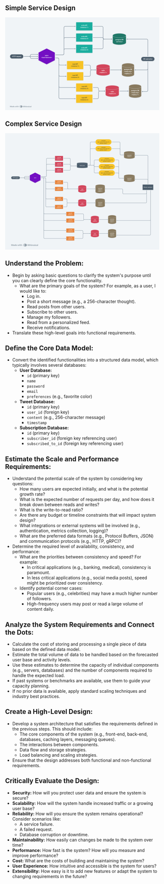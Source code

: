 ## Simple Service Design

![simple-service](../system-design/simple-service.png)

## Complex Service Design

![complex-service](../system-design/complex-service.png)

## Understand the Problem:

- Begin by asking basic questions to clarify the system's purpose until you can clearly define the core functionality.
  - What are the primary goals of the system? For example, as a user, I would like to:
    - Log in.
    - Post a short message (e.g., a 256-character thought).
    - Read posts from other users.
    - Subscribe to other users.
    - Manage my followers.
    - Read from a personalized feed.
    - Receive notifications.
- Translate these high-level goals into functional requirements.

## Define the Core Data Model:

- Convert the identified functionalities into a structured data model, which typically involves several databases:
  - **User Database:**
    - `id` (primary key)
    - `name`
    - `password`
    - `email`
    - `preferences` (e.g., favorite color)
  - **Tweet Database:**
    - `id` (primary key)
    - `user_id` (foreign key)
    - `content` (e.g., 256-character message)
    - `timestamp`
  - **Subscription Database:**
    - `id` (primary key)
    - `subscriber_id` (foreign key referencing user)
    - `subscribed_to_id` (foreign key referencing user)

## Estimate the Scale and Performance Requirements:

- Understand the potential scale of the system by considering key questions:
  - How many users are expected initially, and what is the potential growth rate?
  - What is the expected number of requests per day, and how does it break down between reads and writes?
  - What is the write-to-read ratio?
  - Are there any budget or timeline constraints that will impact system design?
  - What integrations or external systems will be involved (e.g., authentication, metrics collection, logging)?
  - What are the preferred data formats (e.g., Protocol Buffers, JSON) and communication protocols (e.g., HTTP, gRPC)?
- Determine the required level of availability, consistency, and performance:
  - What are the priorities between consistency and speed? For example:
    - In critical applications (e.g., banking, medical), consistency is paramount.
    - In less critical applications (e.g., social media posts), speed might be prioritized over consistency.
  - Identify potential corner cases:
    - Popular users (e.g., celebrities) may have a much higher number of followers.
    - High-frequency users may post or read a large volume of content daily.

## Analyze the System Requirements and Connect the Dots:

  - Calculate the cost of storing and processing a single piece of data based on the defined data model.
  - Estimate the total volume of data to be handled based on the forecasted user base and activity levels.
  - Use these estimates to determine the capacity of individual components (e.g., servers, databases) and the number of components required to handle the expected load.
  - If past systems or benchmarks are available, use them to guide your capacity planning.
  - If no prior data is available, apply standard scaling techniques and industry best practices.

## Create a High-Level Design:

- Develop a system architecture that satisfies the requirements defined in the previous steps. This should include:
  - The core components of the system (e.g., front-end, back-end, databases, caching layers, messaging queues).
  - The interactions between components.
  - Data flow and storage strategies.
  - Load balancing and scaling strategies.
- Ensure that the design addresses both functional and non-functional requirements.

## Critically Evaluate the Design:

  - **Security:** How will you protect user data and ensure the system is secure?
  - **Scalability:** How will the system handle increased traffic or a growing user base?
  - **Reliability:** How will you ensure the system remains operational? Consider scenarios like:
    - A service failure.
    - A failed request.
    - Database corruption or downtime.
  - **Maintainability:** How easily can changes be made to the system over time?
  - **Performance:** How fast is the system? How will you measure and improve performance?
  - **Cost:** What are the costs of building and maintaining the system?
  - **User Experience:** How intuitive and accessible is the system for users?
  - **Extensibility:** How easy is it to add new features or adapt the system to changing requirements in the future?
